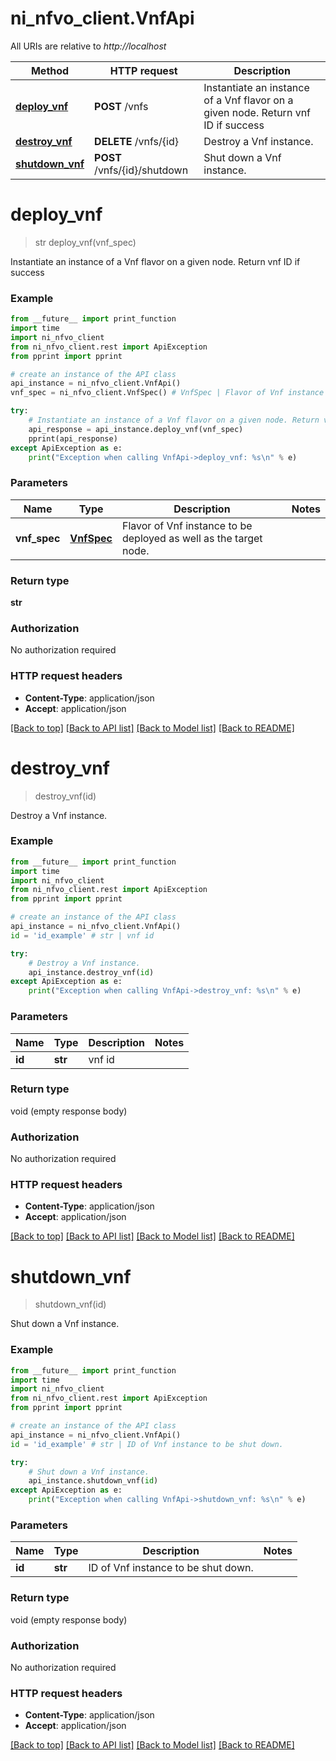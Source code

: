 # ni_nfvo_client.VnfApi

All URIs are relative to *http://localhost*

Method | HTTP request | Description
------------- | ------------- | -------------
[**deploy_vnf**](VnfApi.md#deploy_vnf) | **POST** /vnfs | Instantiate an instance of a Vnf flavor on a given node. Return vnf ID if success
[**destroy_vnf**](VnfApi.md#destroy_vnf) | **DELETE** /vnfs/{id} | Destroy a Vnf instance.
[**shutdown_vnf**](VnfApi.md#shutdown_vnf) | **POST** /vnfs/{id}/shutdown | Shut down a Vnf instance.


# **deploy_vnf**
> str deploy_vnf(vnf_spec)

Instantiate an instance of a Vnf flavor on a given node. Return vnf ID if success

### Example
```python
from __future__ import print_function
import time
import ni_nfvo_client
from ni_nfvo_client.rest import ApiException
from pprint import pprint

# create an instance of the API class
api_instance = ni_nfvo_client.VnfApi()
vnf_spec = ni_nfvo_client.VnfSpec() # VnfSpec | Flavor of Vnf instance to be deployed as well as the target node.

try:
    # Instantiate an instance of a Vnf flavor on a given node. Return vnf ID if success
    api_response = api_instance.deploy_vnf(vnf_spec)
    pprint(api_response)
except ApiException as e:
    print("Exception when calling VnfApi->deploy_vnf: %s\n" % e)
```

### Parameters

Name | Type | Description  | Notes
------------- | ------------- | ------------- | -------------
 **vnf_spec** | [**VnfSpec**](VnfSpec.md)| Flavor of Vnf instance to be deployed as well as the target node. | 

### Return type

**str**

### Authorization

No authorization required

### HTTP request headers

 - **Content-Type**: application/json
 - **Accept**: application/json

[[Back to top]](#) [[Back to API list]](../README.md#documentation-for-api-endpoints) [[Back to Model list]](../README.md#documentation-for-models) [[Back to README]](../README.md)

# **destroy_vnf**
> destroy_vnf(id)

Destroy a Vnf instance.



### Example
```python
from __future__ import print_function
import time
import ni_nfvo_client
from ni_nfvo_client.rest import ApiException
from pprint import pprint

# create an instance of the API class
api_instance = ni_nfvo_client.VnfApi()
id = 'id_example' # str | vnf id

try:
    # Destroy a Vnf instance.
    api_instance.destroy_vnf(id)
except ApiException as e:
    print("Exception when calling VnfApi->destroy_vnf: %s\n" % e)
```

### Parameters

Name | Type | Description  | Notes
------------- | ------------- | ------------- | -------------
 **id** | **str**| vnf id | 

### Return type

void (empty response body)

### Authorization

No authorization required

### HTTP request headers

 - **Content-Type**: application/json
 - **Accept**: application/json

[[Back to top]](#) [[Back to API list]](../README.md#documentation-for-api-endpoints) [[Back to Model list]](../README.md#documentation-for-models) [[Back to README]](../README.md)

# **shutdown_vnf**
> shutdown_vnf(id)

Shut down a Vnf instance.



### Example
```python
from __future__ import print_function
import time
import ni_nfvo_client
from ni_nfvo_client.rest import ApiException
from pprint import pprint

# create an instance of the API class
api_instance = ni_nfvo_client.VnfApi()
id = 'id_example' # str | ID of Vnf instance to be shut down.

try:
    # Shut down a Vnf instance.
    api_instance.shutdown_vnf(id)
except ApiException as e:
    print("Exception when calling VnfApi->shutdown_vnf: %s\n" % e)
```

### Parameters

Name | Type | Description  | Notes
------------- | ------------- | ------------- | -------------
 **id** | **str**| ID of Vnf instance to be shut down. | 

### Return type

void (empty response body)

### Authorization

No authorization required

### HTTP request headers

 - **Content-Type**: application/json
 - **Accept**: application/json

[[Back to top]](#) [[Back to API list]](../README.md#documentation-for-api-endpoints) [[Back to Model list]](../README.md#documentation-for-models) [[Back to README]](../README.md)

